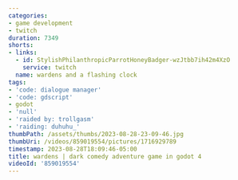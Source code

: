 ```yaml
---
categories:
- game development
- twitch
duration: 7349
shorts:
- links:
  - id: StylishPhilanthropicParrotHoneyBadger-wzJtbb7ih42m4XzO
    service: twitch
  name: wardens and a flashing clock
tags:
- 'code: dialogue manager'
- 'code: gdscript'
- godot
- 'null'
- 'raided by: trollgasm'
- 'raiding: duhuhu_'
thumbPath: /assets/thumbs/2023-08-28-23-09-46.jpg
thumbUri: /videos/859019554/pictures/1716929789
timestamp: 2023-08-28T18:09:46-05:00
title: wardens | dark comedy adventure game in godot 4
videoId: '859019554'
---
```

